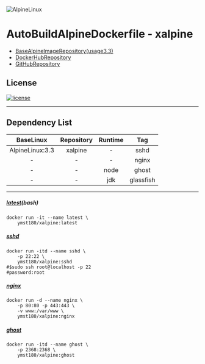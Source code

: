 ![AlpineLinux](https://raw.githubusercontent.com/ymst180/xalpine/master/src/alpinelinux.png)  
  
# AutoBuildAlpineDockerfile - xalpine
- [BaseAlpineImageRepository(usage3.3)](https://hub.docker.com/_/alpine/)  
- [DockerHubRepository](https://hub.docker.com/r/ymst180/xalpine/)  
- [GitHubRepository](https://github.com/ymst180/xalpine)  
  
## License
[![license](https://img.shields.io/github/license/mashape/apistatus.svg?maxAge=2592000)](https://github.com/ymst180/xalpine/blob/master/LICENSE)
- - -
## Dependency List
| BaseLinux			| Repository| Runtime		| Tag		|
|:-----------------:|:---------:|:-------------:|:---------:|
| AlpineLinux:3.3	| xalpine	| -				| sshd		|
| -					| -			| -				| nginx		|
| -					| -			| node			| ghost		|
| -					| -			| jdk			| glassfish	|
- - -
  
##### [latest](https://github.com/ymst180/xalpine/blob/master/latest/Dockerfile)(bash)
```
docker run -it --name latest \
	ymst180/xalpine:latest
```
  
##### [sshd](https://github.com/ymst180/xalpine/blob/master/latest/Dockerfile)
```
docker run -itd --name sshd \ 
	-p 22:22 \
	ymst180/xalpine:sshd
#$sudo ssh root@localhost -p 22
#password:root
```
  
##### [nginx](https://github.com/ymst180/xalpine/blob/master/nginx/Dockerfile)
```
docker run -d --name nginx \
	-p 80:80 -p 443:443 \
	-v www:/var/www \
	ymst180/xalpine:nginx
```
  
##### [ghost](https://github.com/ymst180/xalpine/blob/master/ghost/Dockerfile)
```
docker run -itd --name ghost \ 
	-p 2368:2368 \
	ymst180/xalpine:ghost
```
  

